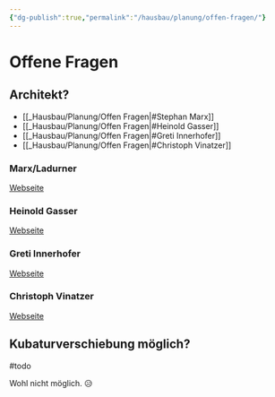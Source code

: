 ```yaml
---
{"dg-publish":true,"permalink":"/hausbau/planung/offen-fragen/"}
---
```


# Offene Fragen

## Architekt?
- [[_Hausbau/Planung/Offen Fragen|#Stephan Marx]]
- [[_Hausbau/Planung/Offen Fragen|#Heinold Gasser]]
- [[_Hausbau/Planung/Offen Fragen|#Greti Innerhofer]]
- [[_Hausbau/Planung/Offen Fragen|#Christoph Vinatzer]]

### Marx/Ladurner
[Webseite](https://www.marx-ladurner.com/)

### Heinold Gasser
[Webseite](http://www.heinoldgasser.com/)

### Greti Innerhofer
[Webseite](http://www.architekt-innerhofer.it/)

### Christoph Vinatzer
[Webseite](https://www.arch-vinatzer.com/)

## Kubaturverschiebung möglich?
#todo

Wohl nicht möglich. 😥